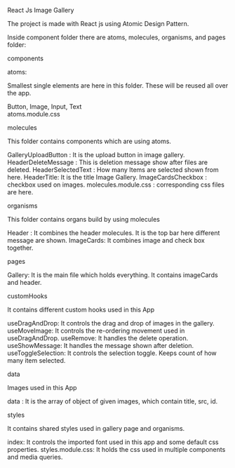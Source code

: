  React Js Image Gallery

The project is made with React js using Atomic Design Pattern.

Inside component folder there are atoms, molecules, organisms, and pages folder:


components

atoms:

Smallest single elements are here in this folder. These will be reused all over the app.

Button, 
Image, 
Input, 
Text  
atoms.module.css

molecules

This folder contains components which are using atoms.

GalleryUploadButton : It is the upload button in image gallery.
HeaderDeleteMessage : This is deletion message show after files are deleted.
HeaderSelectedText : How many Items are selected shown from here.
HeaderTitle: It is the title Image Gallery.
ImageCardsCheckbox : checkbox used on images.
molecules.module.css : corresponding css files are here.

organisms

This folder contains organs build by using molecules

Header : It combines the header molecules. It is the top bar here different message are shown.
ImageCards: It combines image and check box together.

pages

Gallery: It is the main file which holds everything. It contains imageCards and header. 

customHooks 

It contains different custom hooks used in this App

useDragAndDrop: It controls the drag and drop of images in the gallery.
useMoveImage: It controls the re-ordering movement used in useDragAndDrop.
useRemove: It handles the delete operation.
useShowMessage: It handles the message shown after deletion.
useToggleSelection: It controls the selection toggle. Keeps count of how many item selected.


data 

Images used in this App

data : It is the array of object of given images, which contain title, src, id.


styles 

It contains shared styles used in gallery page and organisms.

index: It controls the imported font used in this app and some default css properties.
styles.module.css: It holds the css used in multiple components and media queries. 
